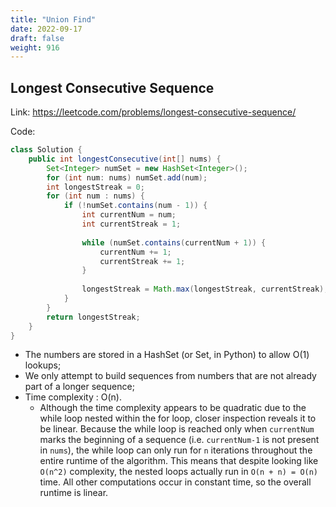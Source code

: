 ```yaml
---
title: "Union Find"
date: 2022-09-17
draft: false
weight: 916
---
```


## Longest Consecutive Sequence

Link: https://leetcode.com/problems/longest-consecutive-sequence/

Code:

```java
class Solution {
    public int longestConsecutive(int[] nums) {
        Set<Integer> numSet = new HashSet<Integer>();
        for (int num: nums) numSet.add(num);
        int longestStreak = 0;
        for (int num : nums) {
            if (!numSet.contains(num - 1)) {
                int currentNum = num;
                int currentStreak = 1;
                
                while (numSet.contains(currentNum + 1)) {
                    currentNum += 1;
                    currentStreak += 1;
                }
                
                longestStreak = Math.max(longestStreak, currentStreak);
            }
        }
        return longestStreak;
    }
}
```

- The numbers are stored in a HashSet (or Set, in Python) to allow O(1) lookups;
- We only attempt to build sequences from numbers that are not already part of a longer sequence;
- Time complexity : O(n).
  - Although the time complexity appears to be quadratic due to the while loop nested within the for loop, closer inspection reveals it to be linear. Because the while loop is reached only when `currentNum` marks the beginning of a sequence (i.e. `currentNum-1` is not present in `nums`), the while loop can only run for `n` iterations throughout the entire runtime of the algorithm. This means that despite looking like `O(n^2)` complexity, the nested loops actually run in `O(n + n) = O(n)` time. All other computations occur in constant time, so the overall runtime is linear.
